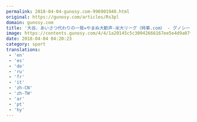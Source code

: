 ```yaml
---
permalink: 2018-04-04-gunosy.com-996901940.html
original: https://gunosy.com/articles/Rs3pl
domain: gunosy.com
title: '大谷、あいさつ代わりの一発=やまぬ大歓声-米大リーグ（時事.com） - グノシー'
image: https://contents.gunosy.com/4/4/1a20145c5c30942666167ee5e4d9a07f_content.jpg
date: 2018-04-04 04:20:23
category: sport
translations: 
 - 'en'
 - 'es'
 - 'de'
 - 'ru'
 - 'fr'
 - 'it'
 - 'zh-CN'
 - 'zh-TW'
 - 'ar'
 - 'pt'
 - 'hy'
---
```


